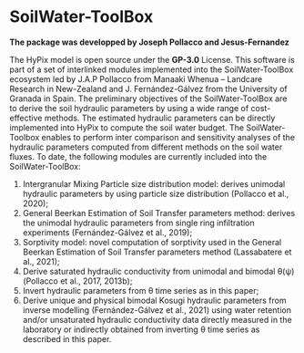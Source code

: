# SoilWater-ToolBox

**The package was developped by Joseph Pollacco and Jesus-Fernandez**

The HyPix model  is open source under the **GP-3.0** License. This software is part of a set of interlinked modules implemented into the SoilWater-ToolBox ecosystem led by J.A.P Pollacco from Manaaki Whenua – Landcare Research in New-Zealand and J. Fernández-Gálvez from the University of Granada in Spain. The preliminary objectives of the SoilWater-ToolBox are to derive the soil hydraulic parameters by using a wide range of cost-effective methods. The estimated hydraulic parameters can be directly implemented into HyPix to compute the soil water budget. The SoilWater-Toolbox enables to perform inter comparison and sensitivity analyses of the hydraulic parameters computed from different methods on the soil water fluxes. To date, the following modules are currently included into the SoilWater-ToolBox:

1. Intergranular Mixing Particle size distribution model: derives unimodal hydraulic parameters by using particle size distribution (Pollacco et al., 2020);
1. General Beerkan Estimation of Soil Transfer parameters method: derives the unimodal hydraulic parameters from single ring infiltration experiments (Fernández-Gálvez et al., 2019);
1. Sorptivity model: novel computation of sorptivity used in the General Beerkan Estimation of Soil Transfer parameters method (Lassabatere et al., 2021);
1. Derive saturated hydraulic conductivity from unimodal and bimodal θ(ψ) (Pollacco et al., 2017, 2013b);
1. Invert hydraulic parameters from θ time series as in this paper;
1. Derive unique and physical bimodal Kosugi hydraulic parameters from inverse modelling (Fernández-Gálvez et al., 2021) using water retention and/or unsaturated hydraulic conductivity data directly measured in the laboratory or indirectly obtained from inverting θ time series as described in this paper. 



<!-- 


This code base is using the Julia Language and [DrWatson](https://juliadynamics.github.io/DrWatson.jl/stable/)
to make a reproducible scientific project named
> SoilWater-ToolBox

It is authored by Datseris.

To (locally) reproduce this project, do the following:

0. Download this code base. Notice that raw data are typically not included in the
   git-history and may need to be downloaded independently.
1. Open a Julia console and do:
   ```
   julia> using Pkg
   julia> Pkg.activate("path/to/this/project")
   julia> Pkg.instantiate()
   ```

This will install all necessary packages for you to be able to run the scripts and
everything should work out of the box. -->
